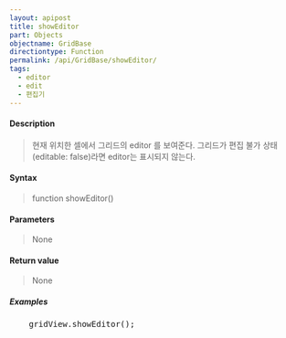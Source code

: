 ```yaml
---
layout: apipost
title: showEditor
part: Objects
objectname: GridBase
directiontype: Function
permalink: /api/GridBase/showEditor/
tags:
  - editor
  - edit
  - 편집기
---
```



#### Description

> 현재 위치한 셀에서 그리드의 editor 를 보여준다.
> 그리드가 편집 불가 상태(editable: false)라면 editor는 표시되지 않는다.

#### Syntax

> function showEditor()

#### Parameters

> None

#### Return value

> None

##### Examples 

<pre class="prettyprint">
    gridView.showEditor();
</pre>

